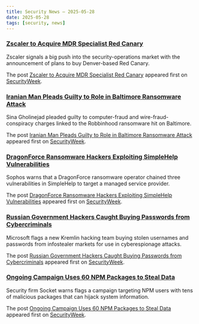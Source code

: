 ```yaml
---
title: Security News – 2025-05-28
date: 2025-05-28
tags: [security, news]
---
```


### [Zscaler to Acquire MDR Specialist Red Canary](https://www.securityweek.com/zscaler-to-acquire-mdr-specialist-red-canary/)

<p>Zscaler signals a big push into the security-operations market with the announcement of plans to buy Denver-based Red Canary.</p>
<p>The post <a href="https://www.securityweek.com/zscaler-to-acquire-mdr-specialist-red-canary/">Zscaler to Acquire MDR Specialist Red Canary</a> appeared first on <a href="https://www.securityweek.com">SecurityWeek</a>.</p>

### [Iranian Man Pleads Guilty to Role in Baltimore Ransomware Attack](https://www.securityweek.com/iranian-man-pleads-guilty-to-role-in-baltimore-ransomware-attack/)

<p>Sina Gholinejad pleaded guilty to computer-fraud and wire-fraud-conspiracy charges linked to the Robbinhood ransomware hit on Baltimore.</p>
<p>The post <a href="https://www.securityweek.com/iranian-man-pleads-guilty-to-role-in-baltimore-ransomware-attack/">Iranian Man Pleads Guilty to Role in Baltimore Ransomware Attack</a> appeared first on <a href="https://www.securityweek.com">SecurityWeek</a>.</p>

### [DragonForce Ransomware Hackers Exploiting SimpleHelp Vulnerabilities](https://www.securityweek.com/dragonforce-ransomware-hackers-exploiting-simplehelp-vulnerabilities/)

<p>Sophos warns that a DragonForce ransomware operator chained three vulnerabilities in SimpleHelp to target a managed service provider.</p>
<p>The post <a href="https://www.securityweek.com/dragonforce-ransomware-hackers-exploiting-simplehelp-vulnerabilities/">DragonForce Ransomware Hackers Exploiting SimpleHelp Vulnerabilities</a> appeared first on <a href="https://www.securityweek.com">SecurityWeek</a>.</p>

### [Russian Government Hackers Caught Buying Passwords from Cybercriminals](https://www.securityweek.com/russian-government-hackers-caught-buying-passwords-from-cybercriminals/)

<p>Microsoft flags a new Kremlin hacking team buying stolen usernames and passwords from infostealer markets for use in cyberespionage attacks. </p>
<p>The post <a href="https://www.securityweek.com/russian-government-hackers-caught-buying-passwords-from-cybercriminals/">Russian Government Hackers Caught Buying Passwords from Cybercriminals</a> appeared first on <a href="https://www.securityweek.com">SecurityWeek</a>.</p>

### [Ongoing Campaign Uses 60 NPM Packages to Steal Data](https://www.securityweek.com/ongoing-campaign-uses-60-npm-packages-to-steal-data/)

<p>Security firm Socket warns flags a campaign targeting NPM users with tens of malicious packages that can hijack system information.</p>
<p>The post <a href="https://www.securityweek.com/ongoing-campaign-uses-60-npm-packages-to-steal-data/">Ongoing Campaign Uses 60 NPM Packages to Steal Data</a> appeared first on <a href="https://www.securityweek.com">SecurityWeek</a>.</p>

